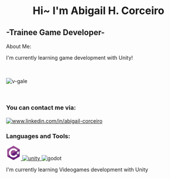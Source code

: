 ### <h1 align = "center">Hi~ I'm Abigail H. Corceiro</h1>
<h2 align = "left">-Trainee Game Developer-</h2>
<div>About Me:
  <p align = "left">
    I'm currently learning game development with Unity!
  </p>
</div>


<div align = "left">
  <br><p><img align="center" src="https://github-readme-streak-stats.herokuapp.com/?user=v-gale&theme=chartreuse-dark" alt="v-gale"/></p></br>
</div>

<p align="left">
<h3 align = "left">You can contact me via:</h3>
<a href="https://linkedin.com/in/www.linkedin.com/in/abigail-corceiro" target="blank"><img align="center" src="https://raw.githubusercontent.com/rahuldkjain/github-profile-readme-generator/master/src/images/icons/Social/linked-in-alt.svg" alt="www.linkedin.com/in/abigail-corceiro" height="30" width="40" /></a>
</p>

<h3 align="left">Languages and Tools:</h3>
<p align="left"> <a href="https://www.w3schools.com/cs/" target="_blank" rel="noreferrer"> <img src="https://raw.githubusercontent.com/devicons/devicon/master/icons/csharp/csharp-original.svg" alt="csharp" width="40" height="40"/>  </a> <a href="https://unity.com/" target="_blank" rel="noreferrer"> <img src="https://www.vectorlogo.zone/logos/unity3d/unity3d-icon.svg" alt="unity" width="40" height="40"/> </a> <a><img src="[https://www.vectorlogo.zone/logos/godot-icon.svg](https://www.vectorlogo.zone/logos/godotengine/godotengine-icon.svg)" alt="godot" width="40" height="40"> </a>

I'm currently learning Videogames development with Unity 

<!--
**V-Gale/V-Gale** is a ✨ _special_ ✨ repository because its `README.md` (this file) appears on your GitHub profile.

Here are some ideas to get you started:

- 🔭 I’m currently working on ...
- 🌱 I’m currently learning ...
- 👯 I’m looking to collaborate on ...
- 🤔 I’m looking for help with ...
- 💬 Ask me about ...
- 📫 How to reach me: ...
- 😄 Pronouns: ...
- ⚡ Fun fact: ...
-->
